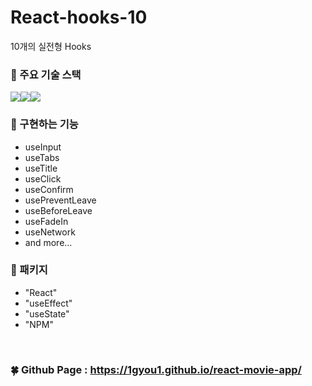 # React-hooks-10

10개의 실전형 Hooks

### 📌 주요 기술 스택

<div style="display:flex;">
    <img src="https://img.shields.io/badge/React-61DAFB?style=flat-square&logo=React&logoColor=white"/>
    <img src="https://img.shields.io/badge/CSS3-F68212?style=flat-square&logo=CSS3&logoColor=white"/>
    <img src="https://img.shields.io/badge/node.js-5FA04E?style=flat-square&logo=nodedotjs&logoColor=white"/>
</div>

### 📌 구현하는 기능
- useInput
- useTabs
- useTitle
- useClick
- useConfirm
- usePreventLeave
- useBeforeLeave
- useFadeIn
- useNetwork
- and more...

### 📌 패키지
- "React"
- "useEffect"
- "useState"
- "NPM"

<br>

### 🍀 Github Page : https://1gyou1.github.io/react-movie-app/